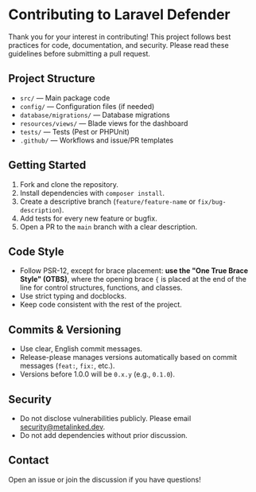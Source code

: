 # Contributing to Laravel Defender

Thank you for your interest in contributing! This project follows best practices for code, documentation, and security. Please read these guidelines before submitting a pull request.

## Project Structure

- `src/` — Main package code
- `config/` — Configuration files (if needed)
- `database/migrations/` — Database migrations
- `resources/views/` — Blade views for the dashboard
- `tests/` — Tests (Pest or PHPUnit)
- `.github/` — Workflows and issue/PR templates

## Getting Started

1. Fork and clone the repository.
2. Install dependencies with `composer install`.
3. Create a descriptive branch (`feature/feature-name` or `fix/bug-description`).
4. Add tests for every new feature or bugfix.
5. Open a PR to the `main` branch with a clear description.

## Code Style

- Follow PSR-12, except for brace placement: **use the "One True Brace Style" (OTBS)**, where the opening brace `{` is placed at the end of the line for control structures, functions, and classes.
- Use strict typing and docblocks.
- Keep code consistent with the rest of the project.

## Commits & Versioning

- Use clear, English commit messages.
- Release-please manages versions automatically based on commit messages (`feat:`, `fix:`, etc.).
- Versions before 1.0.0 will be `0.x.y` (e.g., `0.1.0`).

## Security

- Do not disclose vulnerabilities publicly. Please email [security@metalinked.dev](mailto:security@metalinked.dev).
- Do not add dependencies without prior discussion.

## Contact

Open an issue or join the discussion if you have questions!